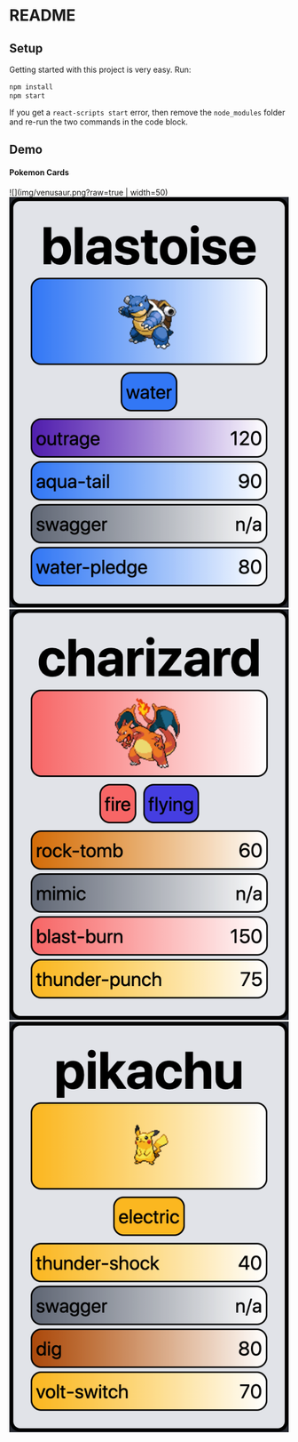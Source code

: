 # README

## Setup

Getting started with this project is very easy. Run:

```
npm install
npm start
```

If you get a `react-scripts start` error, then remove the `node_modules`
folder and re-run the two commands in the code block.

## Demo

#### Pokemon Cards
![](img/venusaur.png?raw=true | width=50)
![](img/blastoise.png?raw=true)
![](img/charizard.png?raw=true)
![](img/pikachu.png?raw=true)

